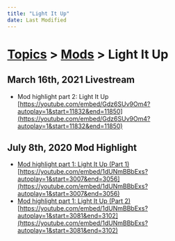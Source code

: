 ```yaml
---
title: "Light It Up"
date: Last Modified
---
```

# [Topics](../../topics.md) > [Mods](../../topics/mods.md) > Light It Up

## March 16th, 2021 Livestream
* Mod highlight part 2: Light It Up [https://youtube.com/embed/Gdz6SUv9Om4?autoplay=1&start=11832&end=11850](https://youtube.com/embed/Gdz6SUv9Om4?autoplay=1&start=11832&end=11850)

## July 8th, 2020 Mod Highlight
* [Mod highlight part 1: Light It Up (Part 1)](../../transcriptions/yt-1dUNmBBbExs,3007.548921,3055.494258.md) [https://youtube.com/embed/1dUNmBBbExs?autoplay=1&start=3007&end=3056](https://youtube.com/embed/1dUNmBBbExs?autoplay=1&start=3007&end=3056)
* [Mod highlight part 1: Light It Up (Part 2)](../../transcriptions/yt-1dUNmBBbExs,3081.597162,3101.842857.md) [https://youtube.com/embed/1dUNmBBbExs?autoplay=1&start=3081&end=3102](https://youtube.com/embed/1dUNmBBbExs?autoplay=1&start=3081&end=3102)
